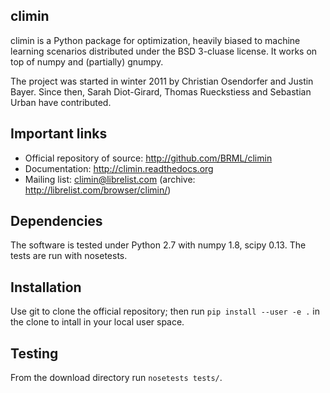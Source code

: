 climin
------

climin is a Python package for optimization, heavily biased to machine learning
scenarios distributed under the BSD 3-cluase license. It works on top of numpy
and (partially) gnumpy.

The project was started in winter 2011 by Christian Osendorfer and Justin Bayer.
Since then, Sarah Diot-Girard, Thomas Rueckstiess and Sebastian Urban have 
contributed.


Important links
---------------

 - Official repository of source: http://github.com/BRML/climin
 - Documentation: http://climin.readthedocs.org
 - Mailing list: climin@librelist.com (archive: http://librelist.com/browser/climin/)


Dependencies
------------

The software is tested under Python 2.7 with numpy 1.8, scipy 0.13. The tests
are run with nosetests.


Installation
------------

Use git to clone the official repository; then run `pip install --user -e .`
in the clone to intall in your local user space.


Testing
-------

From the download directory run ``nosetests tests/``.
